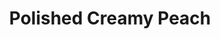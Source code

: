 ---
language: id
layout: product-item
title: Polished Creamy Peach
description: Description in &amp; Polished Creamy Peach
keyword: keyword in Polished Creamy Peach
image: /images/WALL-CAP-Creamy-Peach.jpg
sub-title: Wall Caps
article-1: Height &#58; 12″ <br>Length &#58; 12″ or 24" call for availability <br>Thickness &#58; 1.5″ <br>Color &#58; Blend of tan, beige & peach shades
title-right: Polished Creamy Peach
article-right: Polished Creamy Peach
title-2: Polished Creamy Peach
article-2: Polished Creamy Peach
article-3: Polished Creamy Peach
alt-slide1: Polished Creamy Peach
alt-slide2: Polished Creamy Peach
alt-slide3: Polished Creamy Peach
slide1: /images/WALL-CAP-Creamy-Peach.jpg
slide2: /images/WALL-CAP-Creamy-Peach.jpg
slide3: /images/WALL-CAP-Creamy-Peach.jpg
---